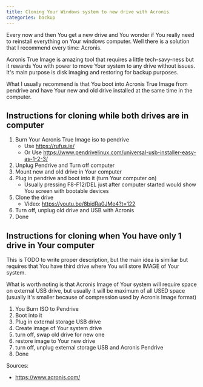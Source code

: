 ```yaml
---
title: Cloning Your Windows system to new drive with Acronis 
categories: backup
---
```


Every now and then You get a new drive and You wonder if You really need to reinstall everything on Your windows computer. Well there is a solution that I recommend every time: Acronis.

Acronis True Image is amazing tool that requires a little tech-savy-ness but it rewards You with power to move Your system to any drive without issues. It's main purpose is disk imaging and restoring for backup purposes.

What I usually recommend is that You boot into Acronis True Image from pendrive and have Your new and old drive installed at the same time in the computer.

## Instructions for cloning while both drives are in computer

 1. Burn Your Acronis True Image iso to pendrive
    * Use <https://rufus.ie/>
    * Or Use <https://www.pendrivelinux.com/universal-usb-installer-easy-as-1-2-3/>
 2. Unplug Pendrive and Turn off computer 
 3. Mount new and old drive in Your computer
 4. Plug in pendrive and boot into it (turn Your computer on)
    * Usually pressing F8-F12/DEL just after computer started would show You screen with bootable devices
 5. Clone the drive
    * Video: <https://youtu.be/8bidRa0JMe4?t=122>
 6. Turn off, unplug old drive and USB with Acronis
 7. Done
 
## Instructions for cloning when You have only 1 drive in Your computer
This is TODO to write proper description, but the main idea is similiar but requires that You have third drive where You will store IMAGE of Your system.

What is worth noting is that Acronis Image of Your system will require space on external USB drive, but usually it will be maximum of all USED space (usually it's smaller because of compression used by Acronis Image format) 
 
 1. You Burn ISO to Pendrive
 2. Boot into it
 3. Plug in external storage USB drive
 4. Create image of Your system drive
 5. turn off, swap old drive for new one
 6. restore image to Your new drive
 7. turn off, unplug external storage USB and Acronis Pendrive
 8. Done

Sources:
 * <https://www.acronis.com/>